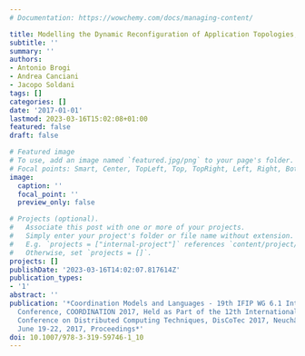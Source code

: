 ```yaml
---
# Documentation: https://wowchemy.com/docs/managing-content/

title: Modelling the Dynamic Reconfiguration of Application Topologies, Faults Included
subtitle: ''
summary: ''
authors:
- Antonio Brogi
- Andrea Canciani
- Jacopo Soldani
tags: []
categories: []
date: '2017-01-01'
lastmod: 2023-03-16T15:02:08+01:00
featured: false
draft: false

# Featured image
# To use, add an image named `featured.jpg/png` to your page's folder.
# Focal points: Smart, Center, TopLeft, Top, TopRight, Left, Right, BottomLeft, Bottom, BottomRight.
image:
  caption: ''
  focal_point: ''
  preview_only: false

# Projects (optional).
#   Associate this post with one or more of your projects.
#   Simply enter your project's folder or file name without extension.
#   E.g. `projects = ["internal-project"]` references `content/project/deep-learning/index.md`.
#   Otherwise, set `projects = []`.
projects: []
publishDate: '2023-03-16T14:02:07.817614Z'
publication_types:
- '1'
abstract: ''
publication: '*Coordination Models and Languages - 19th IFIP WG 6.1 International
  Conference, COORDINATION 2017, Held as Part of the 12th International Federated
  Conference on Distributed Computing Techniques, DisCoTec 2017, Neuchâtel, Switzerland,
  June 19-22, 2017, Proceedings*'
doi: 10.1007/978-3-319-59746-1_10
---
```

